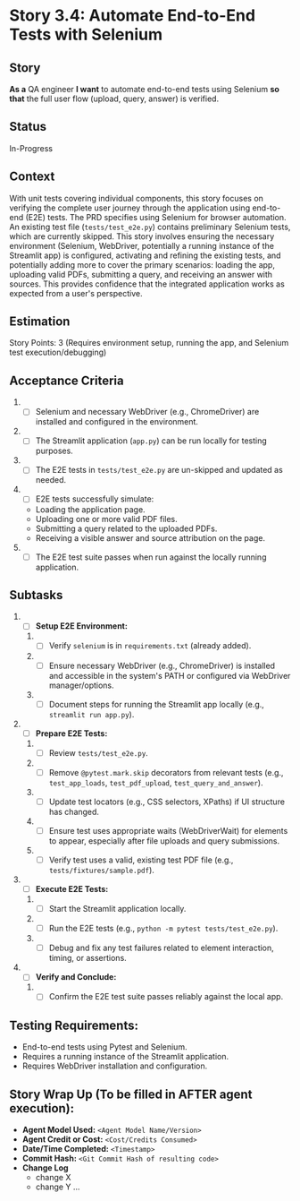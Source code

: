 # Story 3.4: Automate End-to-End Tests with Selenium

## Story

**As a** QA engineer
**I want** to automate end-to-end tests using Selenium
**so that** the full user flow (upload, query, answer) is verified.

## Status

In-Progress

## Context

With unit tests covering individual components, this story focuses on verifying the complete user journey through the application using end-to-end (E2E) tests. The PRD specifies using Selenium for browser automation. An existing test file (`tests/test_e2e.py`) contains preliminary Selenium tests, which are currently skipped. This story involves ensuring the necessary environment (Selenium, WebDriver, potentially a running instance of the Streamlit app) is configured, activating and refining the existing tests, and potentially adding more to cover the primary scenarios: loading the app, uploading valid PDFs, submitting a query, and receiving an answer with sources. This provides confidence that the integrated application works as expected from a user's perspective.

## Estimation

Story Points: 3 (Requires environment setup, running the app, and Selenium test execution/debugging)

## Acceptance Criteria

1.  - [ ] Selenium and necessary WebDriver (e.g., ChromeDriver) are installed and configured in the environment.
2.  - [ ] The Streamlit application (`app.py`) can be run locally for testing purposes.
3.  - [ ] The E2E tests in `tests/test_e2e.py` are un-skipped and updated as needed.
4.  - [ ] E2E tests successfully simulate: 
    *   Loading the application page.
    *   Uploading one or more valid PDF files.
    *   Submitting a query related to the uploaded PDFs.
    *   Receiving a visible answer and source attribution on the page.
5.  - [ ] The E2E test suite passes when run against the locally running application.

## Subtasks

1.  - [ ] **Setup E2E Environment:**
    1.  - [ ] Verify `selenium` is in `requirements.txt` (already added).
    2.  - [ ] Ensure necessary WebDriver (e.g., ChromeDriver) is installed and accessible in the system's PATH or configured via WebDriver manager/options.
    3.  - [ ] Document steps for running the Streamlit app locally (e.g., `streamlit run app.py`).
2.  - [ ] **Prepare E2E Tests:**
    1.  - [ ] Review `tests/test_e2e.py`.
    2.  - [ ] Remove `@pytest.mark.skip` decorators from relevant tests (e.g., `test_app_loads`, `test_pdf_upload`, `test_query_and_answer`).
    3.  - [ ] Update test locators (e.g., CSS selectors, XPaths) if UI structure has changed.
    4.  - [ ] Ensure test uses appropriate waits (WebDriverWait) for elements to appear, especially after file uploads and query submissions.
    5.  - [ ] Verify test uses a valid, existing test PDF file (e.g., `tests/fixtures/sample.pdf`).
3.  - [ ] **Execute E2E Tests:**
    1.  - [ ] Start the Streamlit application locally.
    2.  - [ ] Run the E2E tests (e.g., `python -m pytest tests/test_e2e.py`).
    3.  - [ ] Debug and fix any test failures related to element interaction, timing, or assertions.
4.  - [ ] **Verify and Conclude:**
    1.  - [ ] Confirm the E2E test suite passes reliably against the local app.

## Testing Requirements:

*   End-to-end tests using Pytest and Selenium.
*   Requires a running instance of the Streamlit application.
*   Requires WebDriver installation and configuration.

## Story Wrap Up (To be filled in AFTER agent execution):

*   **Agent Model Used:** `<Agent Model Name/Version>`
*   **Agent Credit or Cost:** `<Cost/Credits Consumed>`
*   **Date/Time Completed:** `<Timestamp>`
*   **Commit Hash:** `<Git Commit Hash of resulting code>`
*   **Change Log**
    *   change X
    *   change Y
    ... 